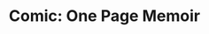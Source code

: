 ---
layout: post
title: "Comic: One Page Memoir"
categories: [art]
images:
  thumb:
      id: portfolio/comic-one-page-memoir/comic-one-page-memoir-thumbnail
  feature:
    - id: portfolio/comic-one-page-memoir/comic-one-page-memoir
tags:
  - elm
  - school
  - color
  - monochromatic
  - digital
  - comic
  - illustration
  - procreate
  - comic-art
  - self
---